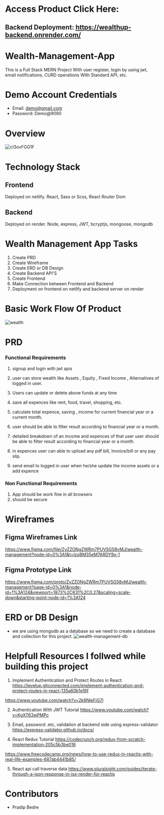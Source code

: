 # Access Product Click Here: 
## Backend Deployment: https://wealthup-backend.onrender.com/

# Wealth-Management-App
This is a Full Stack MERN Project With user register, login by using jwt, email notifications, CURD operations With Standard API, etc.

# Demo Account Credentials 
- Email: demo@gmail.com
- Password: Demo@9090

# Overview
![cI3ovFGG1F](https://user-images.githubusercontent.com/60803643/214389853-fea9a14c-b506-4cb8-84d2-09f2e7cb8acf.gif)


# Technology Stack
 
## Frontend
Deployed on netlify.
React, Sass or Scss, React Router Dom

## Backend
Deployed on render.
Node, express, JWT, bcryptjs, mongoose, mongodb

# Wealth Management App Tasks
1. Create PRD
2. Create Wireframe
3. Create ERD or DB Design 
4. Create Backend API'S
5. Create Frontend
6. Make Connection between Frontend and Backend
6. Deployment on frontend on netlify and backend server on render 



# Basic Work Flow Of Product 
![wealth](https://user-images.githubusercontent.com/60803643/208255888-11b15680-1516-4bfa-9620-ea05981f2019.png)


# PRD 
### Functional Requirements
1. signup and login with jwt apis 

2. user can store wealth like  Assets , Equity , Fixed Income , Alternatives of logged in user.

3. Users can update or delete above funds at any time

4. save all expences like  rent, food, travel, shopping, etc.

5. calculate total expence, saving , income for current financial year or a current month.

6. user should be able to filter result according to financial year or a month.

6. detailed breakdown of an income and expences of that user user should be able to filter result according to financial year or a  month.

7. in expences user can able to upload any pdf bill, Invoice/bill or any pay slip.

8. send email to logged in user when he/she update the income assets or a add expence

### Non Functional Requirements
1. App should be work fine in all browsers
2. should be secure


# Wireframes
## Figma Wireframes Link
https://www.figma.com/file/ZyZZONgZWRm7PUVSG58vMJ/wealth-management?node-id=0%3A1&t=lzoBM35eM7ARDY9x-1

## Figma Prototype Link
https://www.figma.com/proto/ZyZZONgZWRm7PUVSG58vMJ/wealth-management?page-id=0%3A1&node-id=1%3A124&viewport=1873%2C631%2C0.27&scaling=scale-down&starting-point-node-id=1%3A124



# ERD or DB Design 
- we are using mongodb as a database so we need to create a database and collection for this project.
![wealth-management-db](https://user-images.githubusercontent.com/60803643/209372203-3115d15a-76fe-478e-a133-3adee6ba2d47.jpg)


# Helpfull Resources I follwed while building this project
1. Implement Authentication and Protect Routes in React: 
https://levelup.gitconnected.com/implement-authentication-and-protect-routes-in-react-135a60b1e16f

https://www.youtube.com/watch?v=2k8NleFjG7I

2. Authentication With JWT Tutorial
https://www.youtube.com/watch?v=KgXT63wPMPc

3. Email, password .etc, validation at backend side using express-validator
https://express-validator.github.io/docs/

4. React Redux Tutorial
https://codecrunch.org/redux-from-scratch-implementation-205c5b3be018

https://www.freecodecamp.org/news/how-to-use-redux-in-reactjs-with-real-life-examples-687ab4441b85/

5. React api call traverse data
https://www.pluralsight.com/guides/iterate-through-a-json-response-in-jsx-render-for-reactjs

# Contributors
- Pradip Bedre
